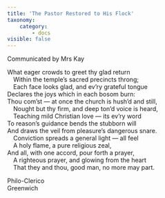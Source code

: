 ```yaml
---
title: 'The Pastor Restored to His Flock'
taxonomy:
    category:
        - docs
visible: false
---
```


<div class="author">Communicated by Mrs Kay</div>

What eager crowds to greet thy glad return  
&emsp;Within the temple’s sacred precincts throng;  
&emsp;Each face looks glad, and ev’ry grateful tongue  
Declares the joys which in each bosom burn:  
Thou com’st — at once the church is hush’d and still,  
&emsp;Nought but thy firm, and deep ton’d voice is heard,  
&emsp;Teaching mild Christian love — its ev’ry word  
To reason’s guidance bends the stubborn will  
And draws the veil from pleasure’s dangerous snare.  
&emsp;Conviction spreads a general light — all feel  
&emsp;A holy flame, a pure religious zeal,  
And all, with one accord, pour forth a prayer,  
&emsp;A righteous prayer, and glowing from the heart  
&emsp;That they and thou, good man, no more may part.  
 
Philo-Clerico    
Greenwich